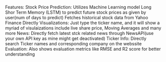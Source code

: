 Features:
Stock Price Prediction:
Utilizes Machine Learning model Long Shor Term Memory (LSTM) to predict future stock prices as given by user(num of days to predict)
Fetches historical stock data from Yahoo Finance Directly
Visualizations:
Just type the ticker name, and it will show a myriad of visulaizations include live share price, Moving Averages and many more
News:
Directly fetch latest stck related news through NewsAPI(use your own API key as mine might get deactivated)
Ticker Info:
Directly search Ticker names and corresponding company on the webssite
Evaluation:
Also shows evaluation metrics like RMSE and R2 score for better understanding









